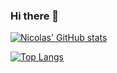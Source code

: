### Hi there 👋

<!--
**NicolasNewman/NicolasNewman** is a ✨ _special_ ✨ repository because its `README.md` (this file) appears on your GitHub profile.

Here are some ideas to get you started:

- 🔭 I’m currently working on ...
- 🌱 I’m currently learning ...
- 👯 I’m looking to collaborate on ...
- 🤔 I’m looking for help with ...
- 💬 Ask me about ...
- 📫 How to reach me: ...
- 😄 Pronouns: ...
- ⚡ Fun fact: ...
-->


[![Nicolas' GitHub stats](https://github-readme-stats.vercel.app/api?username=nicolasnewman&theme=tokyonight&show_icons=true&count_private=true&include_all_commits=true)](https://github.com/anuraghazra/github-readme-stats)

[![Top Langs](https://github-readme-stats.vercel.app/api/top-langs/?username=nicolasnewman&exclude_repo=VRPaint&langs_count=6)](https://github.com/anuraghazra/github-readme-stats)
